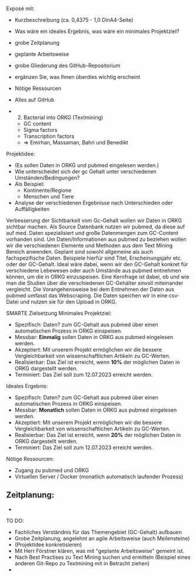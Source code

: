 Exposé mit:

- Kurzbeschreibung (ca. 0,4375 - 1,0 DinA4-Seite)
- Was wäre ein ideales Ergebnis, was wäre ein minimales Projektziel?
- grobe Zeitplanung
- geplante Arbeitsweise
- grobe Gliederung des GitHub-Repositorium
- ergänzen Sie, was Ihnen überdies wichtig erscheint
- Nötige Ressourcen
- Alles auf GitHub

- 2. Bacterial into ORKG (Textmining)
  - GC content 
  - Sigma factors
  - Transcription factors
  - => Emirhan, Massaman, Bahri und Benedikt

Projektidee:
- (Es sollen Daten in ORKG und pubmed eingelesen werden.)
- Wie unterscheidet sich der gc Gehalt unter verschiedenen Umständen/Bedingungen?
- Als Beispiel:
  - Kontinente/Regione
  - Menschen und Tiere
- Analyse der verschiedenen Ergebnisse nach Unterschieden oder Auffälligkeiten

Verbesserung der Sichtbarkeit vom Gc-Gehalt wollen wir Daten in ORKG sichtbar machen. Als Source Datenbank nutzen wir pubmed, da diese auf auf med. Daten spezialisiert und große Datenmengen zum GC-Content vorhanden sind.
Um Daten/Informationen aus pubmed zu beziehen wollen wir die verschiedenen Elemente und Methoden aus dem Text Mining Bereich anwenden.
Geplant sind sowohl allgemeine als auch fachspezifische Daten. Beispiele hierfür sind Titel, Erscheinungsjahr etc. oder der GC-Gehalt. Ideal wäre dabei, wenn wir den GC-Gehalt konkret für verschiedene Lebewesen oder auch Umstände aus pubmed entnehmen können, um die in ORKG einzuspeisen. Eine Kernfrage ist dabei, ob und wie man die Studien über die verschiedenen GC-Gehälter sinvoll miteinander vergleicht. 
Die Vorangehensweise bei dem Entnehmen der Daten aus pubmed umfasst das Webscraping. Die Daten speichen wir in eine csv-Datei und nutzen sie für den Upload in ORKG. 



SMARTE Zielsetzung
Minimales Projektziel:

- Spezifisch: Daten? zum GC-Gehalt aus pubmed über einen automatischen Prozess in ORKG einspeisen. 
- Messbar: **Einmalig** sollen Daten in ORKG aus pubmed eingelesen werden. 
- Akzeptiert: Mit unserem Projekt ermöglichen wir die bessere Vergleichbarkeit von wissenschaftlichen Artikeln zu GC-Werten.  
- Realisierbar: Das Ziel ist erreicht, wenn **10%** der möglichen Daten in ORKG dargestellt werden.
- Terminiert: Das Ziel soll zum 12.07.2023 erreicht werden.

Ideales Ergebnis:
- Spezifisch: Daten? zum GC-Gehalt aus pubmed über einen automatischen Prozess in ORKG einspeisen. 
- Messbar: **Monatlich** sollen Daten in ORKG aus pubmed eingelesen werden. 
- Akzeptiert: Mit unserem Projekt ermöglichen wir die bessere Vergleichbarkeit von wissenschaftlichen Artikeln zu GC-Werten.  
- Realisierbar: Das Ziel ist erreicht, wenn **20%** der möglichen Daten in ORKG dargestellt werden.
- Terminiert: Das Ziel soll zum 12.07.2023 erreicht werden.

Nötige Ressourcen:
- Zugang zu pubmed und ORKG
- Virtuellen Server / Docker (monatlich automatisch laufender Prozess)

Zeitplanung:
-
-

TO DO:
- Fachliches Verständnis für das Themengebiet (GC-Gehalt) aufbauen
- Grobe Zeitplanung, angelehnt an agile Arbeitsweise (auch Meilensteine)
- (Projektidee konkretisieren)
- Mit Herr Förstner klären, was mit "geplante Arbeitsweise" gemeint ist.
- Nach Best Practises zu Text Mining suchen und ermitteln (Beispiel eines anderen Git-Repo zu Textmining mit in Betracht ziehen)
- 

